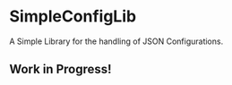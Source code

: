 <h1>SimpleConfigLib</h1>
A Simple Library for the handling of JSON Configurations.
<h2>Work in Progress!</h2>